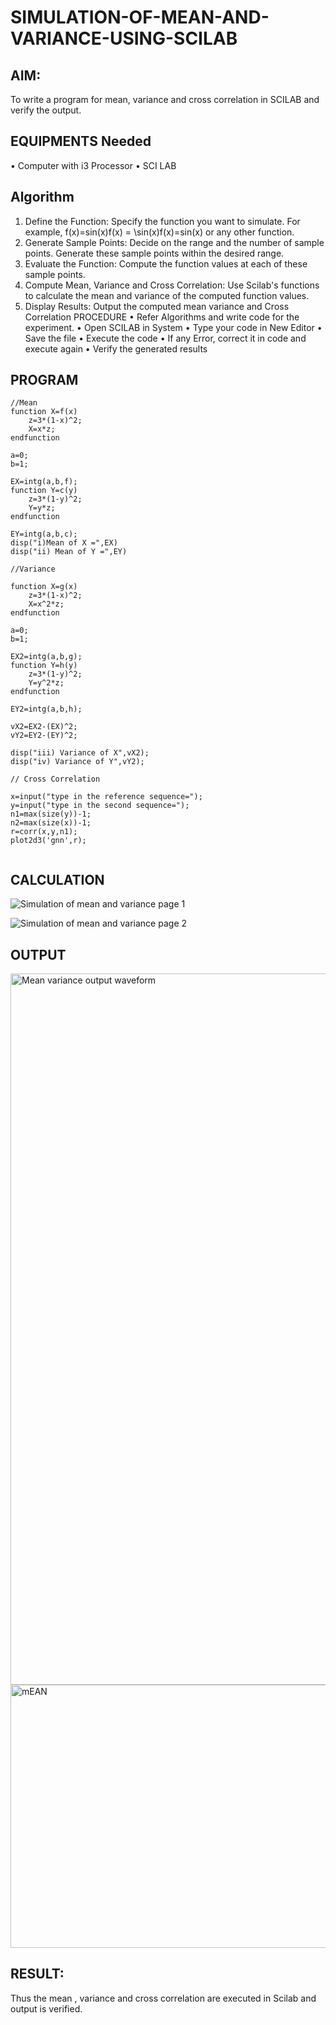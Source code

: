 # SIMULATION-OF-MEAN-AND-VARIANCE-USING-SCILAB

## AIM:
To write a program for mean, variance and cross correlation in SCILAB and verify the output.

## EQUIPMENTS Needed

•	Computer with i3 Processor
•	SCI LAB


## Algorithm
1.	Define	the	Function:	Specify the	function	you	want	to	simulate.	For	example, f(x)=sin⁡(x)f(x) = \sin(x)f(x)=sin(x) or any other function.
2.	Generate Sample Points: Decide on the range and the number of sample points. Generate these sample points within the desired range.
3.	Evaluate the Function: Compute the function values at each of these sample points.
4.	Compute Mean, Variance and Cross Correlation: Use Scilab's functions to calculate the mean and variance of the computed function values.
5.	Display Results: Output the computed mean variance and Cross Correlation PROCEDURE
•	Refer Algorithms and write code for the experiment.
•	Open SCILAB in System
•	Type your code in New Editor
•	Save the file
•	Execute the code
•	If any Error, correct it in code and execute again
•	Verify the generated results


## PROGRAM
```
//Mean
function X=f(x)
    z=3*(1-x)^2;
    X=x*z;
endfunction

a=0;
b=1;

EX=intg(a,b,f);
function Y=c(y)
    z=3*(1-y)^2;
    Y=y*z;
endfunction

EY=intg(a,b,c);
disp("i)Mean of X =",EX)
disp("ii) Mean of Y =",EY)

//Variance

function X=g(x)
    z=3*(1-x)^2;
    X=x^2*z;
endfunction

a=0;
b=1;

EX2=intg(a,b,g);
function Y=h(y)
    z=3*(1-y)^2;
    Y=y^2*z;
endfunction

EY2=intg(a,b,h);

vX2=EX2-(EX)^2;
vY2=EY2-(EY)^2;

disp("iii) Variance of X",vX2);
disp("iv) Variance of Y",vY2);

// Cross Correlation

x=input("type in the reference sequence=");
y=input("type in the second sequence=");
n1=max(size(y))-1;
n2=max(size(x))-1;
r=corr(x,y,n1);
plot2d3('gnn',r);


```


## CALCULATION
![Simulation of mean and variance page 1](https://github.com/user-attachments/assets/adb3d867-3d9c-4cf9-9557-0fc38b2e1726)

![Simulation of mean and variance page 2](https://github.com/user-attachments/assets/d0281544-754c-440b-ba6d-a75ceaa94a85)






## OUTPUT

<img width="1918" height="1138" alt="Mean variance output waveform" src="https://github.com/user-attachments/assets/fefa94e3-3150-42d5-b770-fef006e06095" />



<img width="507" height="421" alt="mEAN" src="https://github.com/user-attachments/assets/f56e7ed6-4004-4903-a82d-a710a1d97c0f" />



## RESULT:
Thus the mean , variance and cross correlation are executed in Scilab and output is verified.
